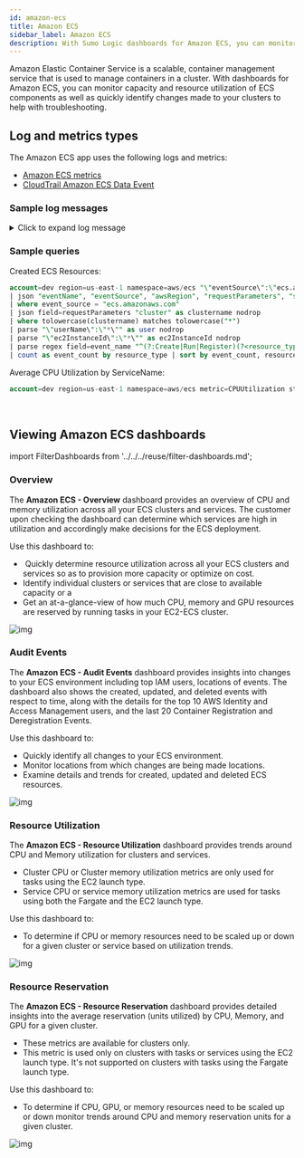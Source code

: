 ```yaml
---
id: amazon-ecs
title: Amazon ECS
sidebar_label: Amazon ECS
description: With Sumo Logic dashboards for Amazon ECS, you can monitor capacity and resource utilization of ECS components as well as quickly identify changes made to your clusters to help with troubleshooting.
---
```


Amazon Elastic Container Service is a scalable, container management service that is used to manage containers in a cluster. With dashboards for Amazon ECS, you can monitor capacity and resource utilization of ECS components as well as quickly identify changes made to your clusters to help with troubleshooting.

## Log and metrics types

The Amazon ECS app uses the following logs and metrics:

* [Amazon ECS metrics](https://docs.aws.amazon.com/AmazonECS/latest/developerguide/cloudwatch-metrics.html)
* [CloudTrail Amazon ECS Data Event](https://docs.aws.amazon.com/AmazonECS/latest/developerguide/logging-using-cloudtrail.html)

### Sample log messages

<details>
<summary>Click to expand log message</summary>

```json title="CloudTrail"
{
	"eventVersion":"1.04",
	"userIdentity":{
		"type":"AssumedRole",
		"principalId":"ADFDDDFF7FDF7GFFF2DF0:i-76vfa923",
		"arn":"arn:aws:sts::435456556566:assumed-role/ecsInstanceRole/i-76vfa923",
		"accountId":"435456556566",
		"accessKeyId":"AOFGPJFIJFFOIJFIOJHF",
		"sessionContext":{
			"attributes":{
				"mfaAuthenticated":"false",
				"creationDate":"2021-02-12T11:34:55.583Z"
			},
			"sessionIssuer":{
				"type":"Role",
				"principalId":"ADFDDDFF7FDF7GFFF2DF0",
				"arn":"arn:aws:iam::435456556566:role/ecsInstanceRole",
				"accountId":"435456556566",
				"userName":"ecsInstanceRole"
			}
		}
	},
	"eventTime":"2021-02-12T11:34:55.613Z",
	"eventSource":"ecs.amazonaws.com",
	"eventName":"CreateCluster",
	"awsRegion":"us-east-1",
	"sourceIPAddress":"35.60.42.92",
	"userAgent":"Amazon ECS Agent - v1.12.2 (ecda8a6) (+http://aws.amazon.com/ecs/)",
	"requestParameters":{
		"attributes":[
			{
				"name":"com.amazonaws.ecs.capability.privileged-container"
			},
			{
				"name":"com.amazonaws.ecs.capability.docker-remote-api.1.17"
			},
			{
				"name":"com.amazonaws.ecs.capability.docker-remote-api.1.18"
			},
			{
				"name":"com.amazonaws.ecs.capability.docker-remote-api.1.19"
			},
			{
				"name":"com.amazonaws.ecs.capability.docker-remote-api.1.20"
			},
			{
				"name":"com.amazonaws.ecs.capability.docker-remote-api.1.21"
			},
			{
				"name":"com.amazonaws.ecs.capability.docker-remote-api.1.22"
			},
			{
				"name":"com.amazonaws.ecs.capability.logging-driver.json-file"
			},
			{
				"name":"com.amazonaws.ecs.capability.logging-driver.syslog"
			},
			{
				"name":"com.amazonaws.ecs.capability.logging-driver.awslogs"
			},
			{
				"name":"com.amazonaws.ecs.capability.ecr-auth"
			},
			{
				"name":"com.amazonaws.ecs.capability.task-iam-role"
			},
			{
				"name":"com.amazonaws.ecs.capability.task-iam-role-network-host"
			}
		],
		"totalResources":[
			{
				"type":"INTEGER",
				"doubleValue":0.0,
				"integerValue":1024,
				"longValue":0,
				"name":"CPU"
			},
			{
				"type":"INTEGER",
				"doubleValue":0.0,
				"integerValue":995,
				"longValue":0,
				"name":"MEMORY"
			},
			{
				"type":"STRINGSET",
				"stringSetValue":[
					"22",
					"2375",
					"2376",
					"51678",
					"51679"
				],
				"doubleValue":0.0,
				"integerValue":0,
				"longValue":0,
				"name":"PORTS"
			},
			{
				"type":"STRINGSET",
				"stringSetValue":[

				],
				"doubleValue":0.0,
				"integerValue":0,
				"longValue":0,
				"name":"PORTS_UDP"
			}
		],
		"instanceIdentityDocumentSignature":"pqWe1trtreertermhC6vz\nZ0e/ZyOVVKXOb0fiiouyuyturtyreuFaoghqQ0wWurXzcHb6CrtreyteV6hPM=",
		"cluster":"data-node",
		"instanceIdentityDocument":"{\n  \"privateIp\" : \"10.0.1.83\",\n  \"devpayProductCodes\" : null,\n  \"availabilityZone\" : \"us-west-1c\",\n  \"accountId\" : \"435456556566\",\n  \"version\" : \"2010-08-31\",\n  \"instanceId\" : \"i-76vfa923\",\n  \"billingProducts\" : null,\n  \"instanceType\" : \"t2.micro\",\n  \"imageId\" : \"ami-444d0224\",\n  \"pendingTime\" : \"2016-11-15T21:07:08Z\",\n  \"architecture\" : \"x86_64\",\n  \"kernelId\" : null,\n  \"ramdiskId\" : null,\n  \"region\" : \"us-west-1\"\n}"
	},
	"responseElements":{
		"containerInstance":{
			"versionInfo":{

			},
			"runningTasksCount":0,
			"ec2InstanceId":"i-83dcar4576",
			"remainingResources":[
				{
					"type":"INTEGER",
					"doubleValue":0.0,
					"integerValue":1024,
					"longValue":0,
					"name":"CPU"
				},
				{
					"type":"INTEGER",
					"doubleValue":0.0,
					"integerValue":995,
					"longValue":0,
					"name":"MEMORY"
				},
				{
					"type":"STRINGSET",
					"stringSetValue":[
						"22",
						"2376",
						"2375",
						"51678",
						"51679"
					],
					"doubleValue":0.0,
					"integerValue":0,
					"longValue":0,
					"name":"PORTS"
				},
				{
					"type":"STRINGSET",
					"stringSetValue":[

					],
					"doubleValue":0.0,
					"integerValue":0,
					"longValue":0,
					"name":"PORTS_UDP"
				}
			],
			"agentConnected":true,
			"pendingTasksCount":0,
			"registeredResources":[
				{
					"type":"INTEGER",
					"doubleValue":0.0,
					"integerValue":1024,
					"longValue":0,
					"name":"CPU"
				},
				{
					"type":"INTEGER",
					"doubleValue":0.0,
					"integerValue":995,
					"longValue":0,
					"name":"MEMORY"
				},
				{
					"type":"STRINGSET",
					"stringSetValue":[
						"22",
						"2376",
						"2375",
						"51678",
						"51679"
					],
					"doubleValue":0.0,
					"integerValue":0,
					"longValue":0,
					"name":"PORTS"
				},
				{
					"type":"STRINGSET",
					"stringSetValue":[

					],
					"doubleValue":0.0,
					"integerValue":0,
					"longValue":0,
					"name":"PORTS_UDP"
				}
			],
			"containerInstanceArn":"arn:aws:ecs:us-west-1:435456556566:container-instance/3f28c319-u9n2-1476-3d2n-b7c254fv411",
			"attributes":[
				{
					"name":"com.amazonaws.ecs.capability.privileged-container"
				},
				{
					"name":"com.amazonaws.ecs.capability.docker-remote-api.1.17"
				},
				{
					"name":"com.amazonaws.ecs.capability.docker-remote-api.1.18"
				},
				{
					"name":"com.amazonaws.ecs.capability.docker-remote-api.1.19"
				},
				{
					"name":"com.amazonaws.ecs.capability.docker-remote-api.1.20"
				},
				{
					"name":"com.amazonaws.ecs.capability.docker-remote-api.1.21"
				},
				{
					"name":"com.amazonaws.ecs.capability.docker-remote-api.1.22"
				},
				{
					"name":"com.amazonaws.ecs.capability.logging-driver.json-file"
				},
				{
					"name":"com.amazonaws.ecs.capability.logging-driver.syslog"
				},
				{
					"name":"com.amazonaws.ecs.capability.logging-driver.awslogs"
				},
				{
					"name":"com.amazonaws.ecs.capability.ecr-auth"
				},
				{
					"name":"com.amazonaws.ecs.capability.task-iam-role"
				},
				{
					"name":"com.amazonaws.ecs.capability.task-iam-role-network-host"
				}
			],
			"status":"ACTIVE",
			"version":1
		}
	},
	"requestID":"ae86b372-ab77-11e6-824c-c7c4220f0423",
	"eventID":"ff9fc985-1fbe-4717-965b-607dda32f620",
	"eventType":"AwsApiCall",
	"recipientAccountId":"435456556566"
}
```

</details>

### Sample queries

Created ECS Resources:

```sql title="CloudTrail Log based"
account=dev region=us-east-1 namespace=aws/ecs "\"eventSource\":\"ecs.amazonaws.com\"" (CreateCluster or CreateService or RegisterContainerInstance or RegisterTaskDefinition or RunTask)
| json "eventName", "eventSource", "awsRegion", "requestParameters", "sourceIPAddress" as event_name, event_source, Region, requestParameters, src_ip nodrop
| where event_source = "ecs.amazonaws.com"
| json field=requestParameters "cluster" as clustername nodrop
| where tolowercase(clustername) matches tolowercase("*")
| parse "\"userName\":\"*\"" as user nodrop
| parse "\"ec2InstanceId\":\"*\"" as ec2InstanceId nodrop
| parse regex field=event_name "^(?:Create|Run|Register)(?<resource_type>[A-Z][A-Za-z]+)" nodrop
| count as event_count by resource_type | sort by event_count, resource_type asc
```

Average CPU Utilization by ServiceName:

```sql title="Metric based"
account=dev region=us-east-1 namespace=aws/ecs metric=CPUUtilization statistic=Average ClusterName=* ServiceName=* | avg by ClusterName, ServiceName, account, region, namespace
```
 
## Viewing Amazon ECS dashboards

import FilterDashboards from '../../../reuse/filter-dashboards.md';

<FilterDashboards/>

### Overview

The **Amazon ECS - Overview** dashboard provides an overview of CPU and memory utilization across all your ECS clusters and services. The customer upon checking the dashboard can determine which services are high in utilization and accordingly make decisions for the ECS deployment.

Use this dashboard to: 

*  Quickly determine resource utilization across all your ECS clusters and services so as to provision more capacity or optimize on cost. 
* Identify individual clusters or services that are close to available capacity or a
* Get an at-a-glance-view of how much CPU, memory and GPU resources are reserved by running tasks in your EC2-ECS cluster.  

![img](/img/observability/ecs1.jpeg)

### Audit Events

The **Amazon ECS - Audit Events** dashboard provides insights into changes to your ECS environment including top IAM users, locations of events. The dashboard also shows the created, updated, and deleted events with respect to time, along with the details for the top 10 AWS Identity and Access Management users, and the last 20 Container Registration and Deregistration Events.

Use this dashboard to:

* Quickly identify all changes to your ECS environment. 
* Monitor locations from which changes are being made locations. 
* Examine details and trends for created, updated and deleted ECS resources.

![img](/img/observability/ecs2.jpeg)

### Resource Utilization

The **Amazon ECS - Resource Utilization** dashboard provides trends around CPU and Memory utilization for clusters and services. 

* Cluster CPU or Cluster memory utilization metrics are only used for tasks using the EC2 launch type.
* Service CPU or service memory utilization metrics are used for tasks using both the Fargate and the EC2 launch type.

Use this dashboard to:

* To determine if CPU or memory resources need to be scaled up or down for a given cluster or service based on utilization trends.

![img](/img/observability/ecs3.jpeg)

### Resource Reservation

The **Amazon ECS - Resource Reservation** dashboard provides detailed insights into the average reservation (units utilized) by CPU, Memory, and GPU for a given cluster.

* These metrics are available for clusters only. 
* This metric is used only on clusters with tasks or services using the EC2 launch type. It's not supported on clusters with tasks using the Fargate launch type.

Use this dashboard to:

* To determine if CPU, GPU, or memory resources need to be scaled up or down monitor trends around CPU and memory reservation units for a given cluster.

![img](/img/observability/ecs4.jpeg)
